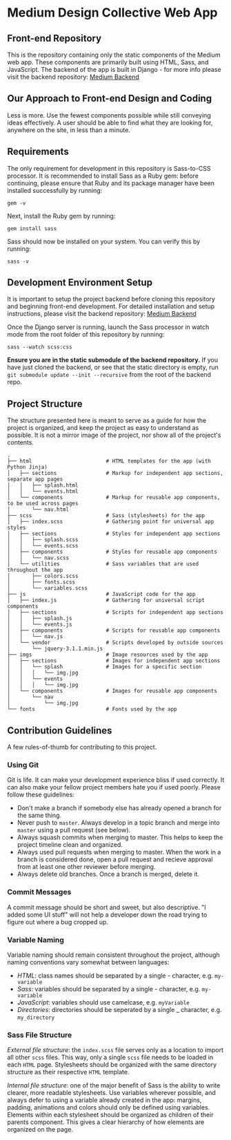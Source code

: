 # Medium Design Collective Web App
## Front-end Repository

This is the repository containing only the static components of the Medium web app. These components are primarily built using HTML, Sass, and JavaScript. The backend of the app is built in Django - for more info please visit the backend repository: [Medium Backend](https://github.com/cornell-medium/django-backend)

## Our Approach to Front-end Design and Coding

Less is more. Use the fewest components possible while still conveying ideas effectively. A user should be able to find what they are looking for, anywhere on the site, in less than a minute.

## Requirements

The only requirement for development in this repository is Sass-to-CSS processor. It is recommended to install Sass as a Ruby gem: before continuing, please ensure that Ruby and its package manager have been installed successfully by running:

```
gem -v
```

Next, install the Ruby gem by running:

```
gem install sass
```

Sass should now be installed on your system. You can verify this by running:

```
sass -v
```

## Development Environment Setup

It is important to setup the project backend before cloning this repository and beginning front-end development. For detailed installation and setup instructions, please visit the backend repository: [Medium Backend](https://github.com/cornell-medium/django-backend)

Once the Django server is running, launch the Sass processor in watch mode from the root folder of this repository by running:

```
sass --watch scss:css
```

**Ensure you are in the static submodule of the backend repository.** If you have just cloned the backend, or see that the static directory is empty, run `git submodule update --init --recursive` from the root of the backend repo.

## Project Structure

The structure presented here is meant to serve as a guide for how the project is organized, and keep the project as easy to understand as possible. It is not a mirror image of the project, nor show all of the project's contents.

```
.
├── html                        # HTML templates for the app (with Python Jinja)
│   ├── sections                # Markup for independent app sections, separate app pages
│   │   ├── splash.html
│   │   └── events.html
│   └── components              # Markup for reusable app components, to be used across pages
│       └── nav.html
├── scss                        # Sass (stylesheets) for the app
│   ├── index.scss              # Gathering point for universal app styles
│   ├── sections                # Styles for independent app sections
│   │   ├── splash.scss
│   │   └── events.scss
│   ├── components              # Styles for reusable app components
│   │   └── nav.scss
│   └── utilities               # Sass variables that are used throughout the app
│       ├── colors.scss
│       ├── fonts.scss
│       └── variables.scss
├── js                          # JavaScript code for the app
│   ├── index.js                # Gathering for universal script components
│   ├── sections                # Scripts for independent app sections
│   │   ├── splash.js
│   │   └── events.js
│   ├── components              # Scripts for reusable app components
│   │   └── nav.js
│   └── vendor                  # Scripts developed by outside sources
│       └── jquery-3.1.1.min.js
├── imgs                        # Image resources used by the app
│   ├── sections                # Images for independent app sections
│   │   └── splash              # Images for a specific section
│   │   │   └── img.jpg
│   │   └── events
│   │   │   └── img.jpg
│   └── components              # Images for reusable app components
│       └── nav
│           └── img.jpg
└── fonts                       # Fonts used by the app
```

## Contribution Guidelines

A few rules-of-thumb for contributing to this project.

### Using Git

Git is life. It can make your development experience bliss if used correctly. It can also make your fellow project members hate you if used poorly. Please follow these guidelines:

* Don't make a branch if somebody else has already opened a branch for the same thing.
* Never push to `master`. Always develop in a topic branch and merge into `master` using a pull request (see below).
* Always squash commits when merging to master. This helps to keep the project timeline clean and organized.
* Always used pull requests when merging to master. When the work in a branch is considered done, open a pull request and recieve approval from at least one other reviewer before merging.
* Always delete old branches. Once a branch is merged, delete it.

### Commit Messages

A commit message should be short and sweet, but also descriptive. "I added some UI stuff" will not help a developer down the road trying to figure out where a bug cropped up.

### Variable Naming

Variable naming should remain consistent throughout the project, although naming conventions vary somewhat between languages:

* _HTML_: class names should be separated by a single - character, e.g. `my-variable`
* _Sass_: variables should be separated by a single - character, e.g. `my-variable`
* _JavaScript_: variables should use camelcase, e.g. `myVariable`
* _Directories_: directories should be seperated by a single _ character, e.g. `my_directory`

### Sass File Structure

_External file structure_: the `index.scss` file serves only as a location to import all other `scss` files. This way, only a single `scss` file needs to be loaded in each `HTML` page. Stylesheets should be organized with the same directory structure as their respective `HTML` template.

_Internal file structure_: one of the major benefit of Sass is the ability to write clearer, more readable stylesheets. Use variables wherever possible, and always defer to using a variable already created in the app: margins, padding, animations and colors should only be defined using variables. Elements within each stylesheet should be organized as children of their parents component. This gives a clear hierarchy of how elements are organized on the page.
